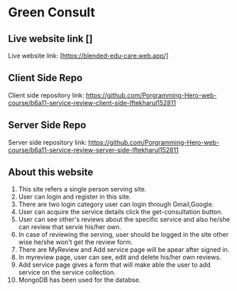 # Green Consult

## Live website link []

Live website link: [https://blended-edu-care.web.app/]


## Client Side Repo

Client side repository link: https://github.com/Porgramming-Hero-web-course/b6a11-service-review-client-side-Iftekharul152811

## Server Side Repo

Server side repository link: https://github.com/Porgramming-Hero-web-course/b6a11-service-review-server-side-Iftekharul152811


## About this website

1. This site refers a single person serving site.
2. User can login and register in this site.
3. There are two login category user can login through Gmail,Google.
4. User can acquire the service details click the get-consultation button.
5. User can see other's reviews about the specific service and also he/she can review that servie his/her own.
6. In case of reviewing the serving, user should be logged in the site other wise he/she won't get the review form.
7. There are MyReview and Add service page will be apear after signed in.
8. In myreview page, user can see, edit and delete his/her own reviews.
9. Add service page gives a form that will make able the user to add service on the service collection.
10. MongoDB has been used for the databse.